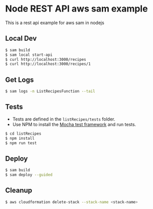 # Node REST API aws sam example

This is a rest api example for aws sam in nodejs

## Local Dev

```bash
$ sam build
$ sam local start-api
$ curl http://localhost:3000/recipes
$ curl http://localhost:3000/recipes/1
```

## Get Logs

```bash
$ sam logs -n ListRecipesFunction --tail
```

## Tests

 - Tests are defined in the `listRecipes/tests` folder. 
 - Use NPM to install the [Mocha test framework](https://mochajs.org/) and run tests.

```bash
$ cd listRecipes
$ npm install
$ npm run test
```

## Deploy

```bash
$ sam build
$ sam deploy --guided
```

## Cleanup

```bash
$ aws cloudformation delete-stack --stack-name <stack-name>
```
